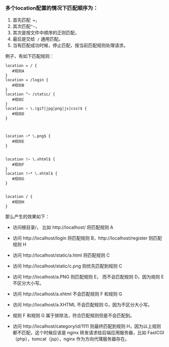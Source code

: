 



### 多个location配置的情况下匹配顺序为：

1. 首先匹配` =`，
2. 其次匹配`^~`，
3. 其次是按文件中顺序的正则匹配，
4. 最后是交给` /` 通用匹配。
5. 当有匹配成功时候，停止匹配，按当前匹配规则处理请求。


例子，有如下匹配规则：


```
location = / {
   #规则A
}
location = /login {
   #规则B
}
location ^~ /static/ {
   #规则C
}
location ~ \.(gif|jpg|png|js|css)$ {
   #规则D
}



location ~* \.png$ {
   #规则E
}


location !~ \.xhtml$ {
   #规则F
}
location !~* \.xhtml$ {
   #规则G
}


location / {
   #规则H
}
```





那么产生的效果如下：

* 访问根目录/， 比如 http://localhost/ 将匹配规则 A
* 访问 http://localhost/login 将匹配规则 B，http://localhost/register 则匹配规则 H


* 访问 http://localhost/static/a.html 将匹配规则 C
* 访问 http://localhost/static/c.png 则优先匹配到规则 C


* 访问 http://localhost/a.PNG 则匹配规则 E， 而不会匹配规则 D，因为规则 E 不区分大小写。


* 访问 http://localhost/a.xhtml 不会匹配规则 F 和规则 G
* 访问 http://localhost/a.XHTML 不会匹配规则 G，因为不区分大小写。
* 规则 F 和规则 G 属于排除法，符合匹配规则但是不会匹配到。


* 访问 http://localhost/category/id/1111 则最终匹配到规则 H，因为以上规则都不匹配，这个时候应该是 nginx 转发请求给后端应用服务器，比如 FastCGI（php），tomcat（jsp），nginx 作为方向代理服务器存在。



